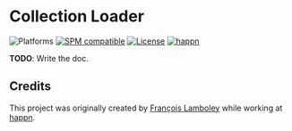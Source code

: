 # Collection Loader
![Platforms](https://img.shields.io/badge/platform-macOS%20|%20iOS%20|%20tvOS%20|%20watchOS-lightgrey.svg?style=flat) [![SPM compatible](https://img.shields.io/badge/SPM-compatible-E05C43.svg?style=flat)](https://swift.org/package-manager/) [![License](https://img.shields.io/github/license/happn-tech/CollectionLoader.svg?style=flat)](License.txt) [![happn](https://img.shields.io/badge/from-happn-0087B4.svg?style=flat)](https://happn.com)

**TODO**: Write the doc.

## Credits
This project was originally created by [François Lamboley](https://github.com/Frizlab) while working at [happn](https://happn.com).
